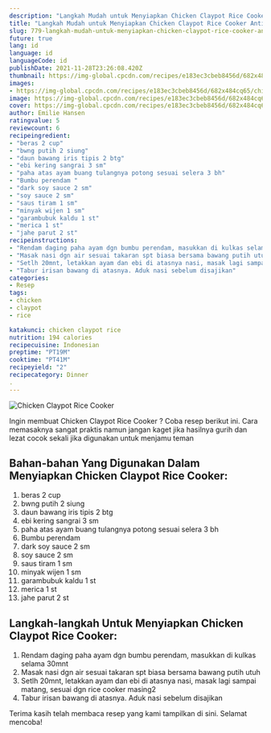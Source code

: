 ```yaml
---
description: "Langkah Mudah untuk Menyiapkan Chicken Claypot Rice Cooker Anti Gagal"
title: "Langkah Mudah untuk Menyiapkan Chicken Claypot Rice Cooker Anti Gagal"
slug: 779-langkah-mudah-untuk-menyiapkan-chicken-claypot-rice-cooker-anti-gagal
future: true
lang: id
language: id
languageCode: id
publishDate: 2021-11-28T23:26:08.420Z 
thumbnail: https://img-global.cpcdn.com/recipes/e183ec3cbeb8456d/682x484cq65/chicken-claypot-rice-cooker-foto-resep-utama.png
images:
- https://img-global.cpcdn.com/recipes/e183ec3cbeb8456d/682x484cq65/chicken-claypot-rice-cooker-foto-resep-utama.png
image: https://img-global.cpcdn.com/recipes/e183ec3cbeb8456d/682x484cq65/chicken-claypot-rice-cooker-foto-resep-utama.png
cover: https://img-global.cpcdn.com/recipes/e183ec3cbeb8456d/682x484cq65/chicken-claypot-rice-cooker-foto-resep-utama.png
author: Emilie Hansen
ratingvalue: 5
reviewcount: 6
recipeingredient:
- "beras 2 cup"
- "bwng putih 2 siung"
- "daun bawang iris tipis 2 btg"
- "ebi kering sangrai 3 sm"
- "paha atas ayam buang tulangnya potong sesuai selera 3 bh"
- "Bumbu perendam "
- "dark soy sauce 2 sm"
- "soy sauce 2 sm"
- "saus tiram 1 sm"
- "minyak wijen 1 sm"
- "garambubuk kaldu 1 st"
- "merica 1 st"
- "jahe parut 2 st"
recipeinstructions:
- "Rendam daging paha ayam dgn bumbu perendam, masukkan di kulkas selama 30mnt"
- "Masak nasi dgn air sesuai takaran spt biasa bersama bawang putih utuh"
- "Setlh 20mnt, letakkan ayam dan ebi di atasnya nasi, masak lagi sampai matang, sesuai dgn rice cooker masing2"
- "Tabur irisan bawang di atasnya. Aduk nasi sebelum disajikan"
categories:
- Resep
tags:
- chicken
- claypot
- rice

katakunci: chicken claypot rice 
nutrition: 194 calories
recipecuisine: Indonesian
preptime: "PT19M"
cooktime: "PT41M"
recipeyield: "2"
recipecategory: Dinner
. 
---
```



![Chicken Claypot Rice Cooker](https://img-global.cpcdn.com/recipes/e183ec3cbeb8456d/682x484cq65/chicken-claypot-rice-cooker-foto-resep-utama.png)

Ingin membuat Chicken Claypot Rice Cooker ? Coba resep berikut ini. Cara memasaknya sangat praktis namun jangan kaget jika hasilnya gurih dan lezat cocok sekali jika digunakan untuk menjamu teman

<!--inarticleads1-->

## Bahan-bahan Yang Digunakan Dalam Menyiapkan Chicken Claypot Rice Cooker:

1. beras 2 cup
1. bwng putih 2 siung
1. daun bawang iris tipis 2 btg
1. ebi kering sangrai 3 sm
1. paha atas ayam buang tulangnya potong sesuai selera 3 bh
1. Bumbu perendam 
1. dark soy sauce 2 sm
1. soy sauce 2 sm
1. saus tiram 1 sm
1. minyak wijen 1 sm
1. garambubuk kaldu 1 st
1. merica 1 st
1. jahe parut 2 st



<!--inarticleads2-->

## Langkah-langkah Untuk Menyiapkan Chicken Claypot Rice Cooker:

1. Rendam daging paha ayam dgn bumbu perendam, masukkan di kulkas selama 30mnt
1. Masak nasi dgn air sesuai takaran spt biasa bersama bawang putih utuh
1. Setlh 20mnt, letakkan ayam dan ebi di atasnya nasi, masak lagi sampai matang, sesuai dgn rice cooker masing2
1. Tabur irisan bawang di atasnya. Aduk nasi sebelum disajikan




Terima kasih telah membaca resep yang kami tampilkan di sini. Selamat mencoba!

